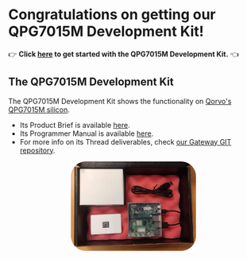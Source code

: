 # Congratulations on getting our QPG7015M Development Kit!

:point_right: **Click [here](Documents/Programmer%20Manuals/GP_P1053_UM_17043_Programmer_Manual.pdf) to get started with the QPG7015M Development Kit.** :point_left:

## The QPG7015M Development Kit

The QPG7015M Development Kit shows the functionality on [Qorvo's QPG7015M silicon](https://www.qorvo.com/products/p/QPG7015M).
* Its Product Brief is available [here](Documents/Product%20Briefs/SW100722_SDP006_PB_QPG7015M_Development_Kit.pdf).
* Its Programmer Manual  is available [here](Documents/Programmer%20Manuals/GP_P1053_UM_17043_Programmer_Manual.pdf).
* For more info on its Thread deliverables, check [our Gateway GIT repository](https://github.com/Qorvo/QGateway/).

<div align="center">
  <img align="center", src="Documents/Images/qpg7015m_dk.png" alt="QPG7015M Development Kit" width="50%" height="50%">
</div>
